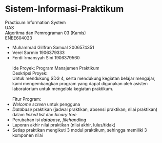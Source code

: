 # Sistem-Informasi-Praktikum<br />
Practicum Information System <br />
UAS<br />
Algoritma dan Pemrograman 03 (Kamis)<br />
ENEE604023<br /> 
- Muhammad Gillfran Samual	2006574351<br />
- Verel Sormin 			1906379333<br />
- Ferdi Irmansyah Sini 		1906379560
<br /><br />
Ide Proyek: Program Manajemen Praktikum<br />
Deskripsi Proyek:<br />
Untuk mendukung SDG 4, serta mendukung kegiatan belajar mengajar, kami mengembangkan program yang dapat digunakan oleh asisten laboratorium untuk mengelola kegiatan praktikum. 
<br /><br />
Fitur Program:<br />
- _Welcome screen_ untuk pengguna<br />
- _Database_ praktikan (jadwal praktikan, absensi praktikan, nilai praktikan) dalam _linked list_ dan _binary tree_ <br />
- Perubahan isi _database_, _filehandling_
- Laporan akhir nilai praktikan (nilai akhir, lulus/tidak)<br />
- Setiap praktikan mengikuti 3 modul praktikum, sehingga memiliki 3 komponen nilai<br />
